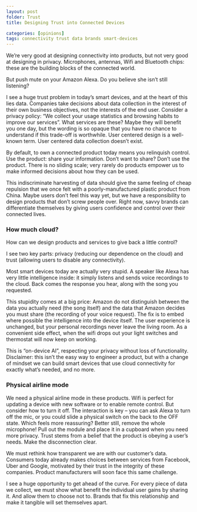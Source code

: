 ```yaml
---
layout: post
folder: Trust
title: Designing Trust into Connected Devices

categories: [opinions]
tags: connectivity trust data brands smart-devices
---
```


We’re very good at designing connectivity into products, but not very good at designing in privacy. Microphones, antennas, Wifi and Bluetooth chips: these are the building blocks of the connected world.

But push mute on your Amazon Alexa. Do you believe she isn’t still listening?

<!-- more -->

I see a huge trust problem in today’s smart devices, and at the heart of this lies data. Companies take decisions about data collection in the interest of their own business objectives, not the interests of the end user. Consider a privacy policy: “We collect your usage statistics and browsing habits to improve our services”. What services are these? Maybe they will benefit you one day, but the wording is so opaque that you have no chance to understand if this trade-off is worthwhile. User centered design is a well-known term. User centered data collection doesn’t exist.

By default, to own a connected product today means you relinquish control. Use the product: share your information. Don’t want to share? Don’t use the product. There is no sliding scale; very rarely do products empower us to make informed decisions about how they can be used.

This indiscriminate harvesting of data should give the same feeling of cheap repulsion that we once felt with a poorly-manufactured plastic product from China. Maybe users don’t feel this way yet, but we have a responsibility to design products that don’t screw people over. Right now, savvy brands can differentiate themselves by giving users confidence and control over their connected lives.

### How much cloud? ###

How can we design products and services to give back a little control?

I see two key parts: privacy (reducing our dependence on the cloud) and trust (allowing users to disable any connectivity).

Most smart devices today are actually very stupid. A speaker like Alexa has very little intelligence inside: it simply listens and sends voice recordings to the cloud. Back comes the response you hear, along with the song you requested.

This stupidity comes at a big price: Amazon do not distinguish between the data you actually need (the song itself) and the data that Amazon decides you must share (the recording of your voice request). The fix is to embed where possible the intelligence into the device itself. The user experience is unchanged, but your personal recordings never leave the living room. As a convenient side effect, when the wifi drops out your light switches and thermostat will now keep on working.

This is “on-device AI”, respecting your privacy without loss of functionality. Disclaimer: this isn’t the easy way to engineer a product, but with a change of mindset we can build smart devices that use cloud connectivity for exactly what’s needed, and no more.

### Physical airline mode ###

We need a physical airline mode in these products. Wifi is perfect for updating a device with new software or to enable remote control. But consider how to turn it off. The interaction is key – you can ask Alexa to turn off the mic, or you could slide a physical switch on the back to the OFF state. Which feels more reassuring? Better still, remove the whole microphone! Pull out the module and place it in a cupboard when you need more privacy. Trust stems from a belief that the product is obeying a user’s needs. Make the disconnection clear.

We must rethink how transparent we are with our customer’s data. Consumers today already makes choices between services from Facebook, Uber and Google, motivated by their trust in the integrity of these companies. Product manufacturers will soon face this same challenge.

I see a huge opportunity to get ahead of the curve. For every piece of data we collect, we must show what benefit the individual user gains by sharing it. And allow them to choose not to. Brands that fix this relationship and make it tangible will set themselves apart.